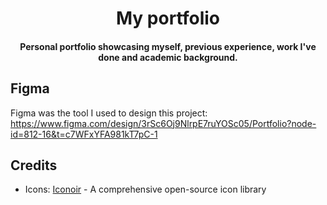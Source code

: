 
<h1 align="center">
  My portfolio
  <br>
</h1>

<h4 align="center">Personal portfolio showcasing myself, previous experience, work I've done and academic background.</h4>

## Figma

Figma was the tool I used to design this project:<br>
https://www.figma.com/design/3rSc6Oj9NlrpE7ruYOSc05/Portfolio?node-id=812-16&t=c7WFxYFA981kT7pC-1

## Credits

- Icons: [Iconoir](https://iconoir.com/) - A comprehensive open-source icon library


